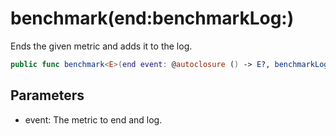 # benchmark(end:benchmarkLog:)

Ends the given metric and adds it to the log.

``` swift
public func benchmark<E>(end event: @autoclosure () -> E?, benchmarkLog log: Benchmark = .main) where E: BenchmarkBlockMetric 
```

## Parameters

  - event: The metric to end and log.
